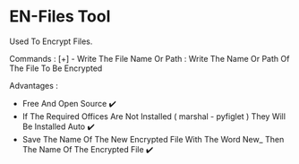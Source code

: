 # EN-Files Tool
Used To Encrypt Files.

Commands :
[+] - Write The File Name Or Path : Write The Name Or Path Of The File To Be Encrypted

Advantages :
- Free And Open Source ✔️
- If The Required Offices Are Not Installed ( marshal - pyfiglet ) They Will Be Installed Auto ✔️
- Save The Name Of The New Encrypted File With The Word New_ Then The Name Of The Encrypted File ✔️
